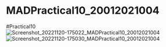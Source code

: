 # MADPractical10_20012021004
#Practical10
![Screenshot_20221120-175022_MADPractical10_20012021004](https://user-images.githubusercontent.com/79247567/203598625-4a318f2d-1272-487e-8db8-d200c1e931bc.png)
![Screenshot_20221120-175030_MADPractical10_20012021004](https://user-images.githubusercontent.com/79247567/203598640-a34cc033-398e-4f6c-aa94-ea566135c8df.png)
